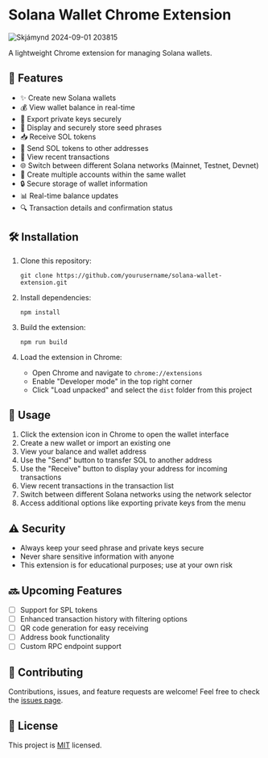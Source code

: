# Solana Wallet Chrome Extension

![Skjámynd 2024-09-01 203815](https://github.com/user-attachments/assets/1ccd5464-0709-43da-805c-1e97281cfcb9)

A lightweight Chrome extension for managing Solana wallets.

## 🚀 Features

- ✨ Create new Solana wallets
- 💰 View wallet balance in real-time
- 🔑 Export private keys securely
- 🌱 Display and securely store seed phrases
- 📥 Receive SOL tokens
- 💸 Send SOL tokens to other addresses
- 🔄 View recent transactions
- 🌐 Switch between different Solana networks (Mainnet, Testnet, Devnet)
- 👛 Create multiple accounts within the same wallet
- 🔒 Secure storage of wallet information
- 📊 Real-time balance updates
- 🔍 Transaction details and confirmation status

## 🛠 Installation

1. Clone this repository:
   ```
   git clone https://github.com/yourusername/solana-wallet-extension.git
   ```

2. Install dependencies:
   ```
   npm install
   ```

3. Build the extension:
   ```
   npm run build
   ```

4. Load the extension in Chrome:
   - Open Chrome and navigate to `chrome://extensions`
   - Enable "Developer mode" in the top right corner
   - Click "Load unpacked" and select the `dist` folder from this project

## 📖 Usage

1. Click the extension icon in Chrome to open the wallet interface
2. Create a new wallet or import an existing one
3. View your balance and wallet address
4. Use the "Send" button to transfer SOL to another address
5. Use the "Receive" button to display your address for incoming transactions
6. View recent transactions in the transaction list
7. Switch between different Solana networks using the network selector
8. Access additional options like exporting private keys from the menu

## ⚠️ Security

- Always keep your seed phrase and private keys secure
- Never share sensitive information with anyone
- This extension is for educational purposes; use at your own risk

## 🔜 Upcoming Features

- [ ] Support for SPL tokens
- [ ] Enhanced transaction history with filtering options
- [ ] QR code generation for easy receiving
- [ ] Address book functionality
- [ ] Custom RPC endpoint support

## 🤝 Contributing

Contributions, issues, and feature requests are welcome! Feel free to check the [issues page](https://github.com/yourusername/solana-wallet-extension/issues).

## 📄 License

This project is [MIT](https://opensource.org/licenses/MIT) licensed.

